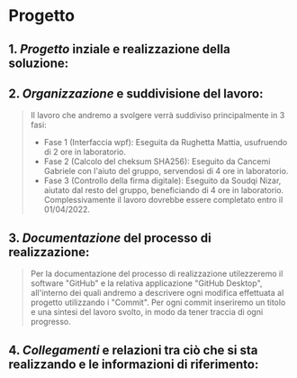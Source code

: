 # Progetto

## 1. *Progetto* inziale e realizzazione della soluzione:


## 2. *Organizzazione* e suddivisione del lavoro:
> Il lavoro che andremo a svolgere verrà suddiviso principalmente in 3 fasi:
> - Fase 1 (Interfaccia wpf): Eseguita da Rughetta Mattia, usufruendo di 2 ore in laboratorio.
> - Fase 2 (Calcolo del cheksum SHA256): Eseguito da Cancemi Gabriele con l'aiuto del gruppo, servendosi di 4 ore in laboratorio.
> - Fase 3 (Controllo della firma digitale): Eseguito da Soudqi Nizar, aiutato dal resto del gruppo, beneficiando di 4 ore in laboratorio.
> Complessivamente il lavoro dovrebbe essere completato entro il 01/04/2022.

## 3. *Documentazione* del processo di realizzazione:
> Per la documentazione del processo di realizzazione utilezzeremo il software "GitHub" e la relativa applicazione "GitHub Desktop", all'interno dei quali andremo a descrivere ogni modifica effettuata al progetto utilizzando i "Commit".
> Per ogni commit inseriremo un titolo e una sintesi del lavoro svolto, in modo da tener traccia di ogni progresso.

## 4. *Collegamenti* e relazioni tra ciò che si sta realizzando e le informazioni di riferimento:
>

